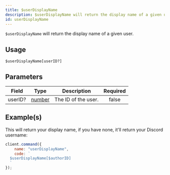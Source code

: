 ```yaml
---
title: $userDisplayName
description: $userDisplayName will return the display name of a given user.
id: userDisplayName
---
```


`$userDisplayName` will return the display name of a given user.

## Usage

```aoi
$userDisplayName[userID?]
```

## Parameters

| Field    | Type                                                                                              | Description          | Required |
| -------- | ------------------------------------------------------------------------------------------------- | -------------------- | :------: |
| userID?  | [number](https://developer.mozilla.org/en-US/docs/Web/JavaScript/Reference/Global_Objects/Number) | The ID of the user.  |  false   |

## Example(s)

This will return your display name, if you have none, it'll return your Discord username:

```javascript
client.command({
    name: "userDisplayName",
    code: `
  $userDisplayName[$authorID]
  `
});
```
